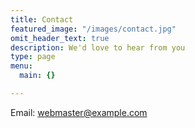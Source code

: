 ```yaml
---
title: Contact
featured_image: "/images/contact.jpg"
omit_header_text: true
description: We'd love to hear from you
type: page
menu:
  main: {}

---
```



Email: [webmaster@example.com](mailto:webmaster@example.com)
